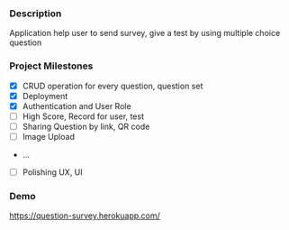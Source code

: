 ### Description

Application help user to send survey, give a test by using multiple choice question

### Project Milestones

-   [x] CRUD operation for every question, question set
-   [x] Deployment
-   [x] Authentication and User Role
-   [ ] High Score, Record for user, test
-   [ ] Sharing Question by link, QR code
-   [ ] Image Upload
-   ...
-   [ ] Polishing UX, UI

### Demo

https://question-survey.herokuapp.com/
